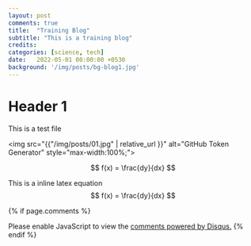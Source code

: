 ```yaml
---
layout: post
comments: true
title:  "Training Blog"
subtitle: "This is a training blog"
credits:
categories: [science, tech]
date:   2022-05-01 00:00:00 +0530
background: '/img/posts/bg-blog1.jpg'
---
```



Header 1
========

This is a test file

<img src="{{"/img/posts/01.jpg" | relative_url }}" alt="GitHub Token Generator" style="max-width:100%;">

$$ f(x) = \frac{dy}{dx} $$

This is a inline latex equation $$ f(x) = \frac{dy}{dx} $$



{% if page.comments %}
<div id="disqus_thread"></div>
<script>
    /**
     *  RECOMMENDED CONFIGURATION VARIABLES: EDIT AND UNCOMMENT THE SECTION BELOW TO INSERT DYNAMIC VALUES FROM YOUR PLATFORM OR CMS.
     *  LEARN WHY DEFINING THESE VARIABLES IS IMPORTANT: https://disqus.com/admin/universalcode/#configuration-variables
     */
    /*
    var disqus_config = function () {
        this.page.url = PAGE_URL;  // Replace PAGE_URL with your page's canonical URL variable
        this.page.identifier = PAGE_IDENTIFIER; // Replace PAGE_IDENTIFIER with your page's unique identifier variable
    };
    */
    (function() {  // REQUIRED CONFIGURATION VARIABLE: EDIT THE SHORTNAME BELOW
        var d = document, s = d.createElement('script');

        s.src = 'https://consultt-github-io.disqus.com/embed.js';  // IMPORTANT: Replace EXAMPLE with your forum shortname!

        s.setAttribute('data-timestamp', +new Date());
        (d.head || d.body).appendChild(s);
    })();
</script>
<noscript>Please enable JavaScript to view the <a href="https://disqus.com/?ref_noscript" rel="nofollow">comments powered by Disqus.</a></noscript>
{% endif %}

